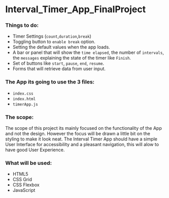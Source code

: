 # Interval_Timer_App_FinalProject
 
 ### Things to do:
 - Timer Settings (`count`,`duration`,`break`)
 - Toggling button to `enable break` option.
 - Setting the default values when the app loads.
 - A bar or panel that will show the `time elapsed`, the number of `intervals`, the `messages` explaining the state of the timer like `Finish`.
 - Set of buttons like `start`, `pause`, `end`, `resume`.
 - Forms that will retrieve data from user input.

 ### The App its going to use the 3 files:
 - `index.css`
 - `index.html`
 - `timerApp.js`

 ### The scope: 
 The scope of this project its mainly focused on the functionality of the App and not the design. However the focus will be drawn a little bit on the styling to make it look neat. The Interval Timer App should have a simple User Interface for accessibility and a pleasant navigation, this will alow to have good User Experience.

 ### What will be used: 
 - HTML5
 - CSS Grid
 - CSS Flexbox
 - JavaScript 
